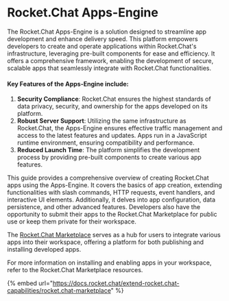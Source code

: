 # Rocket.Chat Apps-Engine

The Rocket.Chat Apps-Engine is a solution designed to streamline app development and enhance delivery speed. This platform empowers developers to create and operate applications within Rocket.Chat's infrastructure, leveraging pre-built components for ease and efficiency. It offers a comprehensive framework, enabling the development of secure, scalable apps that seamlessly integrate with Rocket.Chat functionalities.

#### Key Features of the Apps-Engine include:

1. **Security Compliance**: Rocket.Chat ensures the highest standards of data privacy, security, and ownership for the apps developed on its platform.&#x20;
2. **Robust Server Support**: Utilizing the same infrastructure as Rocket.Chat, the Apps-Engine ensures effective traffic management and access to the latest features and updates. Apps run in a JavaScript runtime environment, ensuring compatibility and performance.
3. **Reduced Launch Time**: The platform simplifies the development process by providing pre-built components to create various app features.

This guide provides a comprehensive overview of creating Rocket.Chat apps using the Apps-Engine. It covers the basics of app creation, extending functionalities with slash commands, HTTP requests, event handlers, and interactive UI elements. Additionally, it delves into app configuration, data persistence, and other advanced features. Developers also have the opportunity to submit their apps to the Rocket.Chat Marketplace for public use or keep them private for their workspace.

The [Rocket.Chat Marketplace](https://www.rocket.chat/marketplace) serves as a hub for users to integrate various apps into their workspace, offering a platform for both publishing and installing developed apps.

For more information on installing and enabling apps in your workspace, refer to the Rocket.Chat Marketplace resources.

{% embed url="https://docs.rocket.chat/extend-rocket.chat-capabilities/rocket.chat-marketplace" %}
